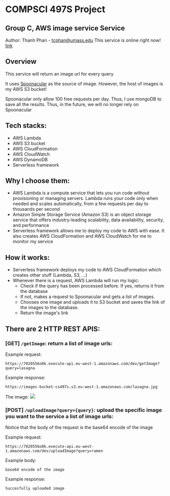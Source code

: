 # COMPSCI 497S Project

## Group C, AWS image service Service
Author: Thanh Phan - tcphan@umass.edu
This service is online right now! [link](https://7020556o0k.execute-api.eu-west-1.amazonaws.com/dev/)

## Overview
This service will return an image url for every query

It uses [Spoonacular](https://spoonacular.com/food-api) as the source of image.
However, the host of images is my AWS S3 bucket!

Spoonacular only allow 100 free requests per day. Thus, I use mongoDB to save
all the results. Thus, in the future, we will no longer rely on Spoonacular

## Tech stacks:
 - AWS Lambda
 - AWS S3 bucket
 - AWS CloudFormation
 - AWS CloudWatch
 - AWS DynamoDB
 - Serverless framework

## Why I choose them:
 - AWS Lambda is a compute service that lets you run code without provisioning or managing servers. 
 Lambda runs your code only when needed and scales automatically, from a few requests per day to thousands per second
 - Amazon Simple Storage Service (Amazon S3) is an object storage service that offers industry-leading scalability, 
 data availability, security, and performance
 - Serverless framework allows me to deploy my code to AWS with ease. It also creates AWS CloudFormation and AWS CloudWatch
 for me to monitor my service
 
## How it works:
 - Serverless framework deploys my code to AWS CloudFormation which creates other stuff (Lambda, S3, ...)
 - Whenever there is a request, AWS Lambda will run my logic:
   - Check if the query has been processed before. If yes, returns it from the database
   - If not, makes a request to Spoonacular and gets a list of images.
   - Chooses one image and uploads it to S3 bucket and saves the link of the images to the database.
   - Return the image's link
   
## There are 2 HTTP REST APIS:

### [GET] `/getImage`: return a list of image urls:

Example request:

```
https://7020556o0k.execute-api.eu-west-1.amazonaws.com/dev/getImage?query=lasagna
```

Example response:

```
https://images-bucket-cs497s.s3.eu-west-1.amazonaws.com/lasagna.jpg
```

The image: ![](https://images-bucket-cs497s.s3.eu-west-1.amazonaws.com/lasagna.jpg)

### [POST] `/uploadImage?query={query}`: upload the specific image you want to the service a list of image urls:

Notice that the body of the request is the base64 encode of the image

Example request:

```
https://7020556o0k.execute-api.eu-west-1.amazonaws.com/dev/uploadImage?query=ramen
```

Example body:

```
base64 encode of the image
```

Example response:

```
Succesfully uploaded image
```
